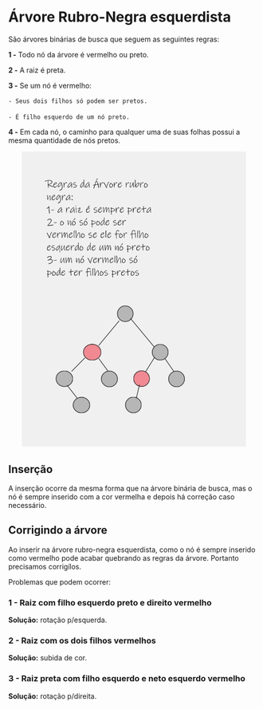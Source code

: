 # Árvore Rubro-Negra esquerdista

São árvores binárias de busca que seguem as seguintes regras:

**1 -** Todo nó da árvore é vermelho ou preto.

**2 -** A raiz é preta.

**3 -** Se um nó é vermelho:

    - Seus dois filhos só podem ser pretos.

    - É filho esquerdo de um nó preto.

**4 -** Em cada nó, o caminho para qualquer uma de suas folhas possui a mesma quantidade de nós pretos.

<p align="center">
<img src="/assets/arvoreRubro.jpeg" width="450" />
</p>

## Inserção

A inserção ocorre da mesma forma que na árvore binária de busca, mas o nó é sempre inserido com a cor vermelha e depois há correção caso necessário.

## Corrigindo a árvore

Ao inserir na árvore rubro-negra esquerdista, como o nó é sempre inserido como vermelho pode acabar quebrando as regras da árvore. Portanto precisamos corrigílos.

Problemas que podem ocorrer:

### 1 - Raiz com filho esquerdo preto e direito vermelho

**Solução:** rotação p/esquerda.

### 2 - Raiz com os dois filhos vermelhos

**Solução:** subida de cor.

### 3 - Raiz preta com filho esquerdo e neto esquerdo vermelho

**Solução:** rotação p/direita.